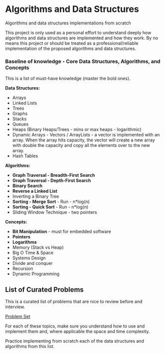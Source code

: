 # Algorithms and Data Structures

Algorithms and data structures implementations from scratch

This project is only used as a personal effort to understand deeply how algorithms
and data structures are implemented and how they work. By no means this project or
should be treated as a professional/reliable implementation of the proposed algorithms
and data structures.

### Baseline of knowledge - Core Data Structures, Algorithms, and Concepts

This is a list of must-have knowledge (master the bold ones).

**Data Structures:**

- Arrays
- Linked Lists
- Trees
- Graphs
- Stacks
- Queues
- Heaps (Binary Heaps/Trees - mins or max heaps - logarithmic)
- Dynamic Arrays - Vectors / ArrayLists - a vector is implemented with an array. When the array hits capacity, the vector
  will create a new array with double the capacity and copy all the elements over to the new array.
- Hash Tables

**Algorithms:**

- **Graph Traversal - Breadth-First Search**
- **Graph Traversal - Depth-First Search**
- **Binary Search**
- **Reverse a Linked List**
- Inverting a Binary Tree
- **Sorting - Merge Sort** - Run - n*log(n)
- **Sorting - Quick Sort** - Run - n*log(n)
- Sliding Window Technique - two pointers

**Concepts:**

- **Bit Manipulation** - must for embedded software
- **Pointers**
- **Logarithms**
- Memory (Stack vs Heap)
- Big O Time & Space
- Systems Design
- Divide and conquer
- Recursion
- Dynamic Programming

## List of Curated Problems

This is a curated list of problems that are nice to review before and interview.

[Problem Set](./problems.md)

For each of these topics, make sure you understand how to use and implement them and, where applicable
the space and time complexity.

Practice implementing from scratch each of the data structures and algorithms from this list.
